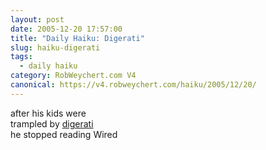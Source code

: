 ```yaml
---
layout: post
date: 2005-12-20 17:57:00
title: "Daily Haiku: Digerati"
slug: haiku-digerati
tags:
  - daily haiku
category: RobWeychert.com V4
canonical: https://v4.robweychert.com/haiku/2005/12/20/
---
```


after his kids were  
trampled by [digerati](http://dictionary.reference.com/wordoftheday/archive/2005/12/20.html)  
he stopped reading Wired